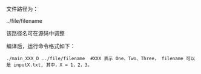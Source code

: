 文件路径为：

../file/filename 

该路径名可在源码中调整

编译后，运行命令格式如下：

``
  ./main_XXX_D ../file/filename  #XXX 表示 One、Two、Three， filename 可以是 inputX.txt, 其中，X = 1，2，3。
``